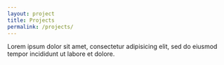 ```yaml
---
layout: project
title: Projects
permalink: /projects/
---
```


Lorem ipsum dolor sit amet, consectetur adipisicing elit, sed do eiusmod tempor incididunt ut labore et dolore.